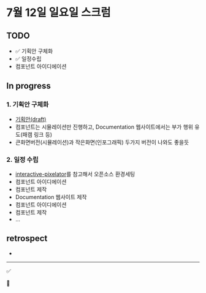 # 7월 12일 일요일 스크럼

## TODO

- ✅ 기획안 구체화
- ✅ 일정수립
- 컴포넌트 아이디에이션

## In progress

### 1. 기획안 구체화

- [기획안(draft)]()
- 컴포넌트는 시뮬레이션만 진행하고, Documentation 웹사이트에서는 부가 행위 유도(패캠 링크 등)
- 큰화면버전(시뮬레이션)과 작은화면(인포그래픽) 두가지 버전이 나와도 좋을듯

### 2. 일정 수립

- [interactive-pixelator](https://github.com/taenykim/interactive-pixelator)를 참고해서 오픈소스 환경세팅
- 컴포넌트 아이디에이션
- 컴포넌트 제작
- Documentation 웹사이트 제작
- 컴포넌트 아이디에이션
- 컴포넌트 제작
- ...

## retrospect

-

---

✅

🚫

